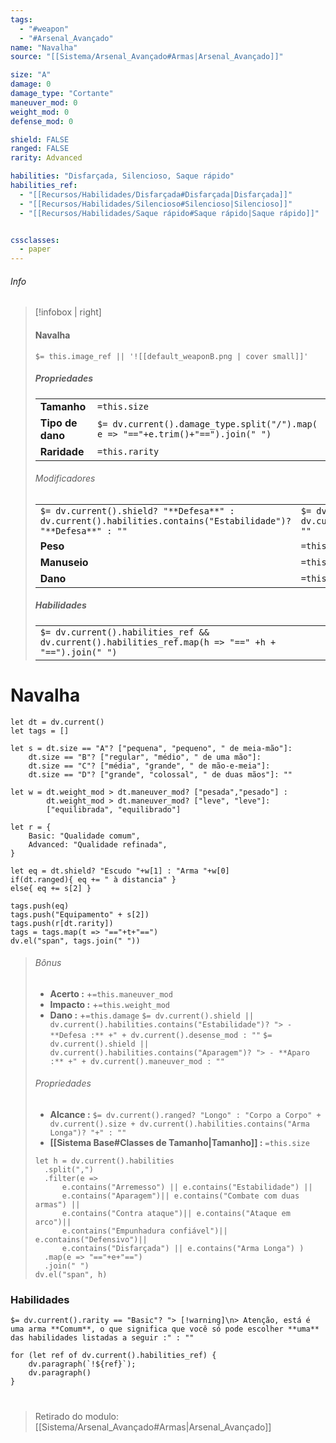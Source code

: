 ```yaml
---
tags:
  - "#weapon"
  - "#Arsenal_Avançado"
name: "Navalha"
source: "[[Sistema/Arsenal_Avançado#Armas|Arsenal_Avançado]]"

size: "A"
damage: 0
damage_type: "Cortante"
maneuver_mod: 0
weight_mod: 0
defense_mod: 0

shield: FALSE
ranged: FALSE
rarity: Advanced

habilities: "Disfarçada, Silencioso, Saque rápido"
habilities_ref: 
  - "[[Recursos/Habilidades/Disfarçada#Disfarçada|Disfarçada]]"
  - "[[Recursos/Habilidades/Silencioso#Silencioso|Silencioso]]"
  - "[[Recursos/Habilidades/Saque rápido#Saque rápido|Saque rápido]]"


cssclasses:
  - paper
---
```


###### Info
> [!infobox | right]
> ####   Navalha
> `$= this.image_ref || '![[default_weaponB.png | cover small]]' `
>
> ##### Propriedades 
> | | |
> | ---- |  --- |
> | **Tamanho** | `=this.size`|
> | **Tipo de dano** | `$= dv.current().damage_type.split("/").map( e => "=="+e.trim()+"==").join(" ")` |
> | **Raridade** | `=this.rarity` |
>
> ###### Modificadores
> | | |
> | ---- |  --- |
> |`$= dv.current().shield? "**Defesa**" :  dv.current().habilities.contains("Estabilidade")? "**Defesa**" : ""`| `$= dv.current().shield?  dv.current().defense_mod: ""`|
> | **Peso** | `=this.weight_mod`|
> | **Manuseio** | `=this.maneuver_mod` |
> | **Dano** | `=this.damage` |
> 
> ##### Habilidades
> | |
> | ---- | 
> | `$= dv.current().habilities_ref && dv.current().habilities_ref.map(h => "==" +h + "==").join(" ")` | 


# Navalha
```dataviewjs
let dt = dv.current()
let tags = []

let s = dt.size == "A"? ["pequena", "pequeno", " de meia-mão"]:
	dt.size == "B"? ["regular", "médio", " de uma mão"]:
	dt.size == "C"? ["média", "grande", " de mão-e-meia"]:
	dt.size == "D"? ["grande", "colossal", " de duas mãos"]: ""
	
let w = dt.weight_mod > dt.maneuver_mod? ["pesada","pesado"] :
		dt.weight_mod > dt.maneuver_mod? ["leve", "leve"]:
		["equilibrada", "equilibrado"]

let r = {
	Basic: "Qualidade comum",
	Advanced: "Qualidade refinada", 
}

let eq = dt.shield? "Escudo "+w[1] : "Arma "+w[0]
if(dt.ranged){ eq += " à distancia" }
else{ eq += s[2] }

tags.push(eq)
tags.push("Equipamento" + s[2])
tags.push(r[dt.rarity])
tags = tags.map(t => "=="+t+"==")
dv.el("span", tags.join(" "))
```

> ###### Bônus
> - **Acerto :** +`=this.maneuver_mod` 
> - **Impacto :** +`=this.weight_mod`
> - **Dano :** +`=this.damage`
`$= dv.current().shield || dv.current().habilities.contains("Estabilidade")? "> - **Defesa :** +" + dv.current().desense_mod : ""`
`$= dv.current().shield || dv.current().habilities.contains("Aparagem")? "> - **Aparo :** +" + dv.current().maneuver_mod : ""`
> ###### Propriedades
> - **Alcance :** `$= dv.current().ranged? "Longo" : "Corpo a Corpo" + dv.current().size + dv.current().habilities.contains("Arma Longa")? "+" : ""`
> - **[[Sistema Base#Classes de Tamanho|Tamanho]] :** `=this.size`
> ```dataviewjs
> let h = dv.current().habilities
> 	.split(",")
> 	.filter(e => 
> 		e.contains("Arremesso") || e.contains("Estabilidade") ||
> 		e.contains("Aparagem")|| e.contains("Combate com duas armas") ||
> 		e.contains("Contra ataque")|| e.contains("Ataque em arco")||
> 		e.contains("Empunhadura confiável")|| e.contains("Defensivo")||
> 		e.contains("Disfarçada") || e.contains("Arma Longa") )
> 	.map(e => "=="+e+"==")
> 	.join(" ")
> dv.el("span", h)
> ```


### Habilidades

`$= dv.current().rarity == "Basic"? "> [!warning]\n> Atenção, está é uma arma **Comum**, o que significa que você só pode escolher **uma** das habilidades listadas a seguir :" : ""`

```dataviewjs
for (let ref of dv.current().habilities_ref) {
    dv.paragraph(`!${ref}`);
    dv.paragraph()
}
```

#
> Retirado do modulo: [[Sistema/Arsenal_Avançado#Armas|Arsenal_Avançado]]
